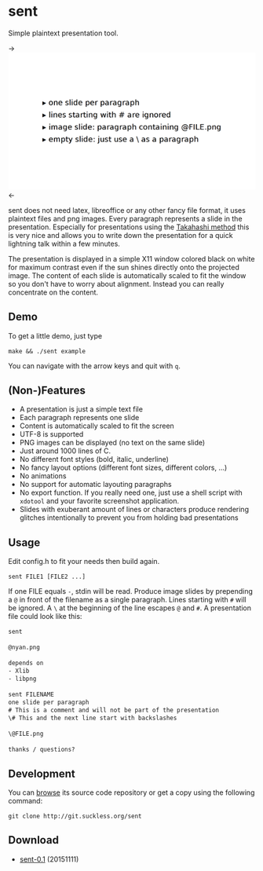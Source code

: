 sent
====

Simple plaintext presentation tool.

->[![Screenshot of sent](sent-bullets-s.png)](sent-bullets.png)<-

sent does not need latex, libreoffice or any other fancy file format, it uses
plaintext files and png images. Every paragraph represents a slide in the
presentation. Especially for presentations using the [Takahashi
method](https://en.wikipedia.org/wiki/Takahashi_method) this is very nice and
allows you to write down the presentation for a quick lightning talk within a
few minutes.

The presentation is displayed in a simple X11 window colored black on white for
maximum contrast even if the sun shines directly onto the projected image. The
content of each slide is automatically scaled to fit the window so you don't
have to worry about alignment. Instead you can really concentrate on the
content.

Demo
----

To get a little demo, just type

	make && ./sent example

You can navigate with the arrow keys and quit with `q`.

(Non-)Features
--------------

* A presentation is just a simple text file
* Each paragraph represents one slide
* Content is automatically scaled to fit the screen
* UTF-8 is supported
* PNG images can be displayed (no text on the same slide)
* Just around 1000 lines of C.
* No different font styles (bold, italic, underline)
* No fancy layout options (different font sizes, different colors, …)
* No animations
* No support for automatic layouting paragraphs
* No export function. If you really need one, just use a shell script with
  `xdotool` and your favorite screenshot application.
* Slides with exuberant amount of lines or characters produce rendering glitches
  intentionally to prevent you from holding bad presentations

Usage
-----

Edit config.h to fit your needs then build again.

	sent FILE1 [FILE2 ...]

If one FILE equals `-`, stdin will be read. Produce image slides by prepending a
`@` in front of the filename as a single paragraph. Lines starting with `#` will
be ignored. A `\` at the beginning of the line escapes `@` and `#`. A
presentation file could look like this:

	sent
	
	@nyan.png
	
	depends on
	- Xlib
	- libpng
	
	sent FILENAME
	one slide per paragraph
	# This is a comment and will not be part of the presentation
	\# This and the next line start with backslashes
	
	\@FILE.png
	
	thanks / questions?

Development
-----------

You can [browse](http://git.suckless.org/sent) its source code repository
or get a copy using the following command:

	git clone http://git.suckless.org/sent

Download
--------
* [sent-0.1](http://dl.suckless.org/tools/sent-0.1.tar.gz) (20151111)
